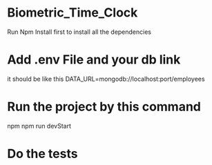 # Biometric_Time_Clock

Run Npm Install first to install all the dependencies

# Add .env File and your db link 

it should be like this 
DATA_URL=mongodb://localhost:port/employees

# Run the project by this command 

npm npm run devStart 

# Do the tests 
